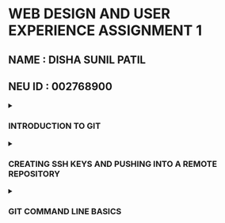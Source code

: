 

# WEB DESIGN AND USER EXPERIENCE ASSIGNMENT 1
## NAME : **DISHA SUNIL PATIL**
## NEU ID : **002768900**


<details>
<summary><h3>INTRODUCTION TO GIT</h3></summary>
<br>



Git is a distributed version control system.It is a best practice for managing and tracking changes to the software code by tracking every individual change by each contributor and helping prevent concurrent work from conflicting. It is utilized by software teams to manage changes to source code over time. It has features like Branching and merging,Traceability, Collaborative Coding, Security, Easy hosting and many more

Workflow: Working directory <=> Staging area <=> local repository<=> remote repository

</details>



<details>
<summary><h3>CREATING SSH KEYS AND PUSHING INTO A REMOTE REPOSITORY </h3></summary>

Step 1: Setting up the enviornment by installing Git


Step 2:Creating SSH keys 
SSH keys are authentication credentials. By creating them tou are giving control / access of our github account to your computer. For that you have to deploy a SSH key


Step 3: CMD =>  $ ssh-keygen -t ed25519 -C "patil.dis@northeastern.edu" [Refer to the link Generating new SSH keys]
This will generate a SSH key which we will deploy.

Step 4: For adding SSH agent
        CMD => eval "$(ssh-agent -s)"   	[ Refer to the link Adding your SSH key to the ssh-agent]
Step 5: To add SSH private key to SSH agent 
        CMD => ssh-add ~/.ssh/id_rsa       [ Refer to the link Adding your SSH key to the ssh-agent]
Step 6: To deploy this SSH key to your github account
        CMD =>cat ~/.ssh/id_rsa.pub   [Refer to link addition of SSH keys to your account ]

<H5>LINKS</H5>

[Generating new SSH keys](https://docs.github.com/en/authentication/connecting-to-github-with-ssh/generating-a-new-ssh-key-and-adding-it-to-the-ssh-agent)

[Adding your SSH key to the ssh-agent](https://docs.github.com/en/authentication/connecting-to-github-with-ssh/adding-a-new-ssh-key-to-your-github-account)

[addition of SSH keys to your account](https://docs.github.com/en/authentication/connecting-to-github-with-ssh/adding-a-new-ssh-key-to-your-github-account)


</details>



<details>
<summary><h3>GIT COMMAND LINE BASICS</h3></summary>
<br>

A] CREATING FILES AND DIRECTORIES
* touch filename.extension
* mkdir repository name 

A ] ADD FILES FROM WORKSPACE TO STAGING AREA using git add

* git add -A / git add .=> adding all the files
* git add a.txt =>add files individually
* git add a.txt b.txt  => add multiple files
* git add .* => if all the files have same extension

B] MOVING FILES FROM STAGING AREA TO LOCAL REPOSITORY using git commit

Before committing you have to execute some configuration commands like who is committing the changes like user mail or user name
config => name and email representing all the git repository in your local repository

* git init 
* git config --global user.email “username”
* git config --global user.name “name”
* git config --global user.name "fullname"

Already files are added in staging area so now add them into the remote repository

C] HOW TO MODIFY FILES USING GIT

After altering , modifying files 
Now these modifications are not part of your repository we haven't committed them 

So now add them into the staging area and from there we can commit them into local repository


=> git add . 
=> commit -m “Modified the files a and b”



D] MOVING FILES FROM STAGING AREA TO REMOTE REPOSITORY AREA


git push origin master

git commit -m “commit message”








</details>






